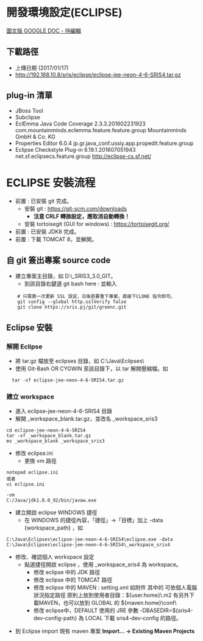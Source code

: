 # 開發環境設定(ECLIPSE)

[圖文版 GOOGLE DOC - 待編輯](https://docs.google.com/document/d/16MGbWAmmaZarmFtODbu5CbMC6YMVXGfVoRMYrLRDlwM/edit?usp=sharing)

## 下載路徑

- 上傳日期 (2017/01/17)
- http://192.168.10.8/sris/eclipse/eclipse-jee-neon-4-6-SRIS4.tar.gz

## plug-in 清單

- JBoss Tool
- Subclipse
- EclEmma Java Code Coverage 2.3.3.201602231923 com.mountainminds.eclemma.feature.feature.group Mountainminds GmbH & Co. KG
- Properties Editor 6.0.4 jp.gr.java\_conf.ussiy.app.propedit.feature.group
- Eclipse Checkstyle Plug-in 6.19.1.201607051943 net.sf.eclipsecs.feature.group http://eclipse-cs.sf.net/

# ECLIPSE 安裝流程

-   前置 : 已安裝 git 完成。
    -   安裝 git : https://git-scm.com/downloads
        -   **注意 CRLF 轉換設定，應取消自動轉換！**
    -   安裝 tortoisegit (GUI for windows) : https://tortoisegit.org/
-   前置 : 已安裝 JDK8 完成。
-   前置 : 下載 TOMCAT 8，並解開。

## 自 git 簽出專案 source code

- 建立專案主目錄，如 D:\\_SRIS3_3.0_GIT。
  - 到該目錄右鍵選 git bash here : 並輸入  
``` git
    # 只需第一次更新 SSL 設定，日後若要重下專案，直接下CLONE 指令即可。
    git config --global http.sslVerify false 
    git clone https://sris.pj/git/greenc.git
```  

## Eclipse 安裝

### 解開 Eclipse
  - 將 tar.gz 檔放至 eclipses 目錄，如 C:\\Java\\Eclipses\\
  - 使用 Git-Bash OR CYGWIN 至該目錄下，以 tar 解開壓縮檔。如
```
  tar -xf eclipse-jee-neon-4-6-SRIS4.tar.gz
```
### 建立 workspace
  - 進入 eclipse-jee-neon-4-6-SRIS4 目錄
  - 解開 \_workspace\_blank.tar.gz，並改名 \_workspace\_sris3
```
cd eclipse-jee-neon-4-6-SRIS4
tar -xf _workspace_blank.tar.gz
mv _workspace_blank _workspace_sris3
```




-   修改 eclipse.ini
    -   更換 vm 路徑

```
notepad eclipse.ini 
或者
vi eclipse.ini 
```

```
-vm
C:/Java/jdk1.8.0_92/bin/javaw.exe 
```

-   建立開啟 eclipse WINDOWS 捷徑
    -   在 WINDOWS 的捷徑內容，「捷徑」-&gt;「目標」加上 -data {workspace\_path} ，如

```
C:\Java\Eclipses\eclipse-jee-neon-4-6-SRIS4\eclipse.exe -data C:\Java\Eclipses\eclipse-jee-neon-4-6-SRIS4\_workspace_sris4
```

-   修改、確認個人 workspace 設定
    -   點選捷徑開啟 eclipse ，使用 \_workspace\_sris4 為 workspace。
        -   修改 eclipse 中的 JDK 路徑
        -   修改 eclipse 中的 TOMCAT 路徑
        -   修改 eclipse 中的 MAVEN : setting.xml 如附件
            其中的 <localRepository> 可依個人電腦狀況指定路徑
            原則上放到使用者目錄：${user.home}\\.m2
            有另外下載MAVEN，也可以放到 GLOBAL 的 ${maven.home}\\conf\\
        -   修改 eclipse中，DEFAULT 使用的 JRE 參數 -DBASEDIR=${sris4-dev-config-path} 為 LOCAL 下載 sris4-dev-config 的路徑。

<!-- -->

-   到 Eclipse import 現有 maven 專案
    **Import... -&gt; Existing Maven Projects**
